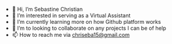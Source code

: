 - 👋 Hi, I’m Sebastine Christian 
- 👀 I’m interested in serving as a Virtual Assistant 
- 🌱 I’m currently learning more on how Github platform works
- 💞️ I’m to looking to collaborate on any projects I can be of help 
- 📫 How to reach me via chriseba15@gmail.com 

<!---
Chriseba15/Chriseba15 is a ✨ special ✨ repository because its `README.md` (this file) appears on your GitHub profile.
You can click the Preview link to take a look at your changes.
--->
